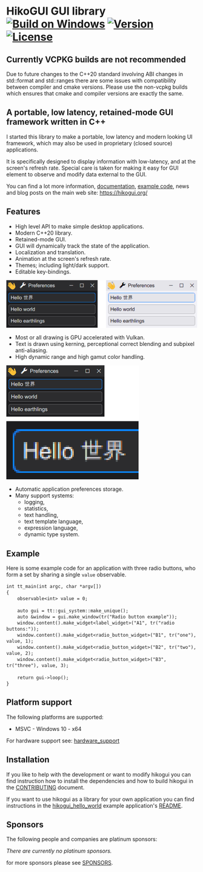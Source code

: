 HikoGUI GUI library [![Build on Windows](https://github.com/hikogui/hikogui/actions/workflows/build-on-windows.yml/badge.svg?branch=main)](https://github.com/hikogui/hikogui/actions/workflows/build-on-windows.yml) [![Version](https://img.shields.io/badge/dynamic/json?url=https://raw.githubusercontent.com/hikogui/hikogui/main/vcpkg.json&label=Latest%20Version&query=$[%27version%27]&color=blue)](https://github.com/hikogui/hikogui/releases/latest) [![License](https://img.shields.io/github/license/hikogui/hikogui.svg)](https://github.com/hikogui/hikogui/blob/main/LICENSE_1_0.txt)
==================

Currently VCPKG builds are not recommended
------------------------------------------

Due to future changes to the C++20 standard involving ABI changes in
std::format and std::ranges there are some issues with compatibility
between compiler and cmake versions. Please use the non-vcpkg builds
which ensures that cmake and compiler versions are exactly the same.


A portable, low latency, retained-mode GUI framework written in C++
-------------------------------------------------------------------

I started this library to make a portable, low latency and modern looking
UI framework, which may also be used in proprietary (closed source) applications.

It is specifically designed to display information with low-latency,
and at the screen's refresh rate. Special care is taken for making
it easy for GUI element to observe and modify data external to the GUI.

You can find a lot more information,
[documentation](https://hikogui.org/docs/hikogui/main/index.html),
[example code](https://github.com/hikogui/hikogui_hello_world/blob/main/src/main.cpp),
news and blog posts on the main web site: <https://hikogui.org/>

Features
--------

 - High level API to make simple desktop applications.
 - Modern C++20 library.
 - Retained-mode GUI.
 - GUI will dynamically track the state of the application.
 - Localization and translation.
 - Animation at the screen's refresh rate.
 - Themes; including light/dark support.
 - Editable key-bindings.

![Themes with dark and light mode](docs/media/screenshots/demo_dark_and_light.png)

 - Most or all drawing is GPU accelerated with Vulkan.
 - Text is drawn using kerning, perceptional correct blending and subpixel anti-aliasing.
 - High dynamic range and high gamut color handling.

![Subpixel anti-aliasing](docs/media/screenshots/subpixel_glyphs.png)

 - Automatic application preferences storage.
 - Many support systems:
   + logging,
   + statistics,
   + text handling,
   + text template language,
   + expression language,
   + dynamic type system.

Example
-------
Here is some example code for an application with three radio buttons,
who form a set by sharing a single `value` observable.

```
int tt_main(int argc, char *argv[])
{
    observable<int> value = 0;

    auto gui = tt::gui_system::make_unique();
    auto &window = gui.make_window(tr("Radio button example"));
    window.content().make_widget<label_widget>("A1", tr("radio buttons:"));
    window.content().make_widget<radio_button_widget>("B1", tr("one"), value, 1);
    window.content().make_widget<radio_button_widget>("B2", tr("two"), value, 2);
    window.content().make_widget<radio_button_widget>("B3", tr("three"), value, 3);

    return gui->loop();
}
```

Platform support
----------------

The following platforms are supported:

 - MSVC - Windows 10 - x64

For hardware support see: [hardware\_support](docs/hardware_support.md)

Installation
------------

If you like to help with the development or want to modify hikogui you can
find instruction how to install the dependencies and how to build hikogui in the
[CONTRIBUTING](docs/CONTRIBUTING.md) document.

If you want to use hikogui as a library for your own application you can
find instructions in the [hikogui_hello_world](https://github.com/hikogui/hikogui_hello_world)
example application's [README](https://github.com/hikogui/hikogui_hello_world/blob/main/README.md).

Sponsors
--------

The following people and companies are platinum sponsors:

_There are currently no platinum sponsors._

for more sponsors please see [SPONSORS](SPONSORS.md).

